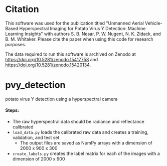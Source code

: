 # Citation
This software was used for the publication titled "Unmanned Aerial Vehicle-Based Hyperspectral Imaging for Potato Virus Y Detection: Machine Learning Insights" with authors S. B. Nesar, P. W. Nugent, N. K. Zidack, and B. M. Whitaker. Please cite the paper when using this code for research purposes.

The data required to run this software is archived on Zenodo at https://doi.org/10.5281/zenodo.15417758 and https://doi.org/10.5281/zenodo.15420134.

# pvy_detection
potato virus Y detection using a hyperspectral camera

#### Steps:
- The raw hyperspectral data should be radiance and reflectance calibrated
- `load_data.py` loads the calibrated raw data and creates a training, validation, and test set
  - The output files are saved as NumPy arrays with a dimension of 2000 x 900 x 300
- `create_labels.py` creates the label matrix for each of the images with a dimension of 2000 x 900

